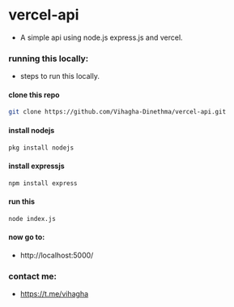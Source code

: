 # vercel-api
- A simple api using node.js express.js and vercel.

### running this locally:
- steps to run this locally.

#### clone this repo
```bash
git clone https://github.com/Vihagha-Dinethma/vercel-api.git
```

#### install nodejs
```bash
pkg install nodejs
```

#### install expressjs
```bash
npm install express
```

#### run this
```bash
node index.js
```

#### now go to:
- http://localhost:5000/

### contact me:
- https://t.me/vihagha